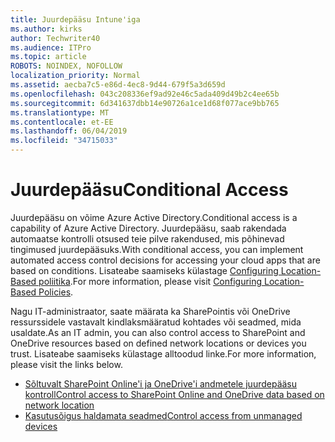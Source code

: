 ```yaml
---
title: Juurdepääsu Intune'iga
ms.author: kirks
author: Techwriter40
ms.audience: ITPro
ms.topic: article
ROBOTS: NOINDEX, NOFOLLOW
localization_priority: Normal
ms.assetid: aecba7c5-e86d-4ec8-9d44-679f5a3d659d
ms.openlocfilehash: 043c208336ef9ad92e46c5ada409d49b2c4ee65b
ms.sourcegitcommit: 6d341637dbb14e90726a1ce1d68f077ace9bb765
ms.translationtype: MT
ms.contentlocale: et-EE
ms.lasthandoff: 06/04/2019
ms.locfileid: "34715033"
---
```

# <a name="conditional-access"></a><span data-ttu-id="78b51-102">Juurdepääsu</span><span class="sxs-lookup"><span data-stu-id="78b51-102">Conditional Access</span></span>

<p><span data-ttu-id="78b51-103">Juurdepääsu on võime Azure Active Directory.</span><span class="sxs-lookup"><span data-stu-id="78b51-103">Conditional access is a capability of Azure Active Directory.</span></span> <span data-ttu-id="78b51-104">Juurdepääsu, saab rakendada automaatse kontrolli otsused teie pilve rakendused, mis põhinevad tingimused juurdepääsuks.</span><span class="sxs-lookup"><span data-stu-id="78b51-104">With conditional access, you can implement automated access control decisions for accessing your cloud apps that are based on conditions.</span></span> <span data-ttu-id="78b51-105">Lisateabe saamiseks külastage <a href="https://docs.microsoft.com/en-us/azure/active-directory/conditional-access/overview">Configuring Location-Based poliitika</a>.</span><span class="sxs-lookup"><span data-stu-id="78b51-105">For more information, please visit <a href="https://docs.microsoft.com/en-us/azure/active-directory/conditional-access/overview">Configuring Location-Based Policies</a>.</span></span></p> <p><span data-ttu-id="78b51-106">Nagu IT-administraator, saate määrata ka SharePointis või OneDrive ressurssidele vastavalt kindlaksmääratud kohtades või seadmed, mida usaldate.</span><span class="sxs-lookup"><span data-stu-id="78b51-106">As an IT admin, you can also control access to SharePoint and OneDrive resources based on defined network locations or devices you trust.</span></span> <span data-ttu-id="78b51-107">Lisateabe saamiseks külastage alltoodud linke.</span><span class="sxs-lookup"><span data-stu-id="78b51-107">For more information, please visit the links below.</span></span></p> <ul> <li><span data-ttu-id="78b51-108"><a href="https://docs.microsoft.com/en-us/sharepoint/control-access-based-on-network-location">Sõltuvalt SharePoint Online'i ja OneDrive'i andmetele juurdepääsu kontroll</a></span><span class="sxs-lookup"><span data-stu-id="78b51-108"><a href="https://docs.microsoft.com/en-us/sharepoint/control-access-based-on-network-location">Control access to SharePoint Online and OneDrive data based on network location</a></span></span></li> <li><span data-ttu-id="78b51-109"><a href="https://docs.microsoft.com/en-us/sharepoint/control-access-from-unmanaged-devices">Kasutusõigus haldamata seadmed</a></span><span class="sxs-lookup"><span data-stu-id="78b51-109"><a href="https://docs.microsoft.com/en-us/sharepoint/control-access-from-unmanaged-devices">Control access from unmanaged devices</a></span></span></li> </ul>

